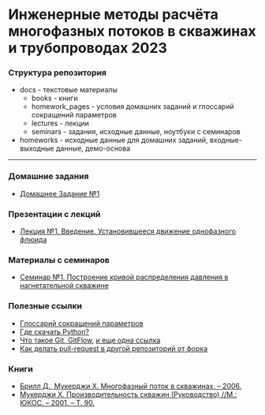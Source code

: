 # Инженерные методы расчёта многофазных потоков в скважинах и трубопроводах 2023

### Структура репозитория

- docs - текстовые материалы
  - books - книги
  - homework_pages - условия домашних заданий и глоссарий сокращений параметров
  - lectures - лекции
  - seminars - задания, исходные данные, ноутбуки с семинаров
- homeworks - исходные данные для домашних заданий, входные-выходные данные, демо-основа
____
### Домашние задания

- [Домашнее Задание №1](docs/homework_pages/homework_1.md)

### Презентации с лекций

- [Лекция №1. Введение. Установившееся движение однофазного флюида](docs/lectures/Лекция_1_Введение,_уст_ся_однофаз_течение.pdf)


### Материалы с семинаров

- [Семинар №1. Построение кривой распределения давления в нагнетательной скважине](docs/seminars/Семинар%201.pdf)

### Полезные ссылки
- [Глоссарий сокращений параметров](docs/homework_pages/glossary.md)
- [Где скачать Python?](https://www.anaconda.com/products/individual)
- [Что такое Git, GitFlow](https://proglib.io/p/git-github-gitflow/), [и еще одна ссылка](https://habr.com/ru/post/106912/)
- [Как делать pull-request в другой репозиторий от форка](https://docs.github.com/en/github/collaborating-with-issues-and-pull-requests/creating-a-pull-request-from-a-fork)

### Книги
- [Брилл Д., Мукерджи Х. Многофазный поток в скважинах. – 2006.](docs/books/Многофазный_поток.pdf)
- [Мукерджи Х. Производительность скважин (Руководство) //М.: ЮКОС. – 2001. – Т. 90.](docs/books/Muhuregi_Petrolibrary.ru.pdf)